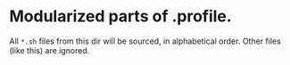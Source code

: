 # Modularized parts of .profile.

All `*.sh` files from this dir will be sourced, in alphabetical order.
Other files (like this) are ignored.
